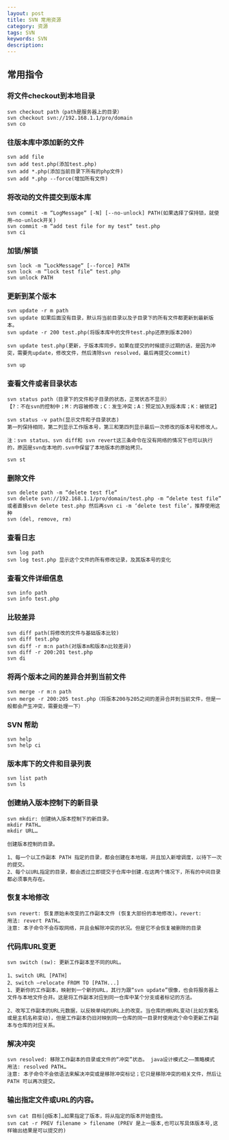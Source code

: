 ```yaml
---
layout: post
title: SVN 常用资源
category: 资源
tags: SVN
keywords: SVN
description: 
---
```


## 常用指令

### 将文件checkout到本地目录
    
    svn checkout path（path是服务器上的目录）
    svn checkout svn://192.168.1.1/pro/domain
    svn co

### 往版本库中添加新的文件

    svn add file
    svn add test.php(添加test.php)
    svn add *.php(添加当前目录下所有的php文件)
    svn add *.php --force(增加所有文件)

### 将改动的文件提交到版本库

    svn commit -m “LogMessage“ [-N] [--no-unlock] PATH(如果选择了保持锁，就使用–no-unlock开关)
    svn commit -m “add test file for my test“ test.php
    svn ci

### 加锁/解锁

    svn lock -m “LockMessage“ [--force] PATH
    svn lock -m “lock test file“ test.php
    svn unlock PATH

### 更新到某个版本

    svn update -r m path
    svn update 如果后面没有目录，默认将当前目录以及子目录下的所有文件都更新到最新版本。
    svn update -r 200 test.php(将版本库中的文件test.php还原到版本200)

    svn update test.php(更新，于版本库同步。如果在提交的时候提示过期的话，是因为冲突，需要先update，修改文件，然后清除svn resolved，最后再提交commit)

    svn up

### 查看文件或者目录状态

    svn status path（目录下的文件和子目录的状态，正常状态不显示）
    【?：不在svn的控制中；M：内容被修改；C：发生冲突；A：预定加入到版本库；K：被锁定】

    svn status -v path(显示文件和子目录状态)
    第一列保持相同，第二列显示工作版本号，第三和第四列显示最后一次修改的版本号和修改人。

    注：svn status、svn diff和 svn revert这三条命令在没有网络的情况下也可以执行的，原因是svn在本地的.svn中保留了本地版本的原始拷贝。

    svn st

### 删除文件

    svn delete path -m “delete test fle“
    svn delete svn://192.168.1.1/pro/domain/test.php -m “delete test file”
    或者直接svn delete test.php 然后再svn ci -m ‘delete test file‘，推荐使用这种
    svn (del, remove, rm)

### 查看日志

    svn log path 
    svn log test.php 显示这个文件的所有修改记录，及其版本号的变化

### 查看文件详细信息

    svn info path
    svn info test.php

### 比较差异

    svn diff path(将修改的文件与基础版本比较)
    svn diff test.php
    svn diff -r m:n path(对版本m和版本n比较差异)
    svn diff -r 200:201 test.php
    svn di

### 将两个版本之间的差异合并到当前文件

    svn merge -r m:n path
    svn merge -r 200:205 test.php（将版本200与205之间的差异合并到当前文件，但是一般都会产生冲突，需要处理一下）

### SVN 帮助

    svn help
    svn help ci

### 版本库下的文件和目录列表

    svn list path 
    svn ls

### 创建纳入版本控制下的新目录

    svn mkdir: 创建纳入版本控制下的新目录。
    mkdir PATH…
    mkdir URL…
    
    创建版本控制的目录。

    1、每一个以工作副本 PATH 指定的目录，都会创建在本地端，并且加入新增调度，以待下一次的提交。
    2、每个以URL指定的目录，都会透过立即提交于仓库中创建.在这两个情况下，所有的中间目录都必须事先存在。

### 恢复本地修改

    svn revert: 恢复原始未改变的工作副本文件 (恢复大部份的本地修改)。revert:
    用法: revert PATH…
    注意: 本子命令不会存取网络，并且会解除冲突的状况。但是它不会恢复被删除的目录

### 代码库URL变更

    svn switch (sw): 更新工作副本至不同的URL。 

    1、switch URL [PATH]
    2、switch –relocate FROM TO [PATH...]
    1、更新你的工作副本，映射到一个新的URL，其行为跟“svn update”很像，也会将服务器上文件与本地文件合并。这是将工作副本对应到同一仓库中某个分支或者标记的方法。

    2、改写工作副本的URL元数据，以反映单纯的URL上的改变。当仓库的根URL变动(比如方案名或是主机名称变动)，但是工作副本仍旧对映到同一仓库的同一目录时使用这个命令更新工作副本与仓库的对应关系。

### 解决冲突

    svn resolved: 移除工作副本的目录或文件的“冲突”状态。 java设计模式之——策略模式
    用法: resolved PATH…
    注意: 本子命令不会依语法来解决冲突或是移除冲突标记；它只是移除冲突的相关文件，然后让 PATH 可以再次提交。

### 输出指定文件或URL的内容。

    svn cat 目标[@版本]…如果指定了版本，将从指定的版本开始查找。
    svn cat -r PREV filename > filename (PREV 是上一版本,也可以写具体版本号,这样输出结果是可以提交的)

